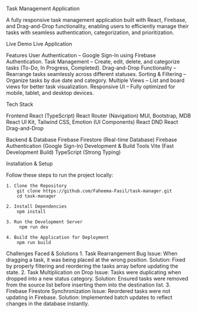 Task Management Application

A fully responsive task management application built with React, Firebase, and Drag-and-Drop functionality, enabling users to efficiently manage their tasks with seamless authentication, categorization, and prioritization.

 Live Demo
 Live Application

 Features
       User Authentication – Google Sign-In using Firebase Authentication.
       Task Management – Create, edit, delete, and categorize tasks (To-Do, In Progress, Completed).
       Drag-and-Drop Functionality – Rearrange tasks seamlessly across different statuses.
       Sorting & Filtering – Organize tasks by due date and category.
       Multiple Views – List and board views for better task visualization.
       Responsive UI – Fully optimized for mobile, tablet, and desktop devices.

 Tech Stack
  
  Frontend
        React (TypeScript)
        React Router (Navigation)
        MUI, Bootstrap, MDB React UI Kit, Tailwind CSS, Emotion (UI Components)
        React DND
        React Drag-and-Drop
        
  Backend & Database
        Firebase Firestore (Real-time Database)
        Firebase Authentication (Google Sign-In)
        Development & Build Tools
        Vite (Fast Development Build)
        TypeScript (Strong Typing)
        
 Installation & Setup
 
  Follow these steps to run the project locally:
  
    1. Clone the Repository
        git clone https://github.com/Faheema-Fasil/task-manager.git
        cd task-manager
    
    2. Install Dependencies
        npm install
    
    3. Run the Development Server
         npm run dev
       
    4. Build the Application for Deployment
        npm run build

 Challenges Faced & Solutions
        1. Task Rearrangement Bug
            Issue: When dragging a task, it was being placed at the wrong position.
            Solution: Fixed by properly filtering and reordering the tasks array before updating the state.
        2. Task Multiplication on Drop
            Issue: Tasks were duplicating when dropped into a new status category.
            Solution: Ensured tasks were removed from the source list before inserting them into the destination list.
        3. Firebase Firestore Synchronization
            Issue: Reordered tasks were not updating in Firebase.
            Solution: Implemented batch updates to reflect changes in the database instantly.
